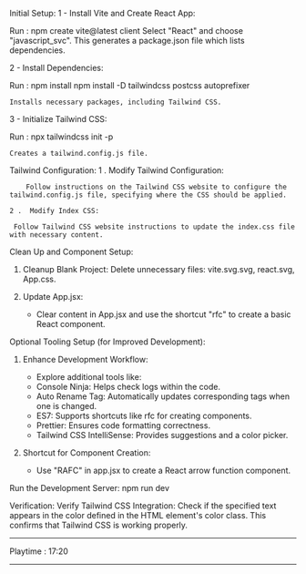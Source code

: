 Initial Setup:
1 - Install Vite and Create React App: 

Run : npm create vite@latest client
    Select "React" and choose "javascript_svc".
    This generates a package.json file which lists dependencies.

2 - Install Dependencies:

Run :   npm install
        npm install -D tailwindcss postcss autoprefixer

    Installs necessary packages, including Tailwind CSS.

3 - Initialize Tailwind CSS:

Run :   npx tailwindcss init -p

    Creates a tailwind.config.js file.


Tailwind Configuration:
    1 . Modify Tailwind Configuration:

        Follow instructions on the Tailwind CSS website to configure the tailwind.config.js file, specifying where the CSS should be applied.
    
    2 .  Modify Index CSS:

     Follow Tailwind CSS website instructions to update the index.css file with necessary content.

Clean Up and Component Setup:
1.  Cleanup Blank Project:
    Delete unnecessary files: vite.svg.svg, react.svg, App.css.

2.  Update App.jsx:
    -   Clear content in App.jsx and use the shortcut "rfc" to create a basic React component.

Optional Tooling Setup (for Improved Development):
1.  Enhance Development Workflow:
    -   Explore additional tools like:
    -   Console Ninja: Helps check logs within the code.
    -   Auto Rename Tag: Automatically updates corresponding tags when one is changed.
    -   ES7: Supports shortcuts like rfc for creating components.
    -   Prettier: Ensures code formatting correctness.
    -   Tailwind CSS IntelliSense: Provides suggestions and a color picker.

2.  Shortcut for Component Creation:
    -   Use "RAFC" in app.jsx to create a React arrow function component.


Run the Development Server: npm run dev

Verification:
Verify Tailwind CSS Integration:
Check if the specified text appears in the color defined in the HTML element's color class. This confirms that Tailwind CSS is working properly.


--------------------

Playtime : 17:20 

----------------

